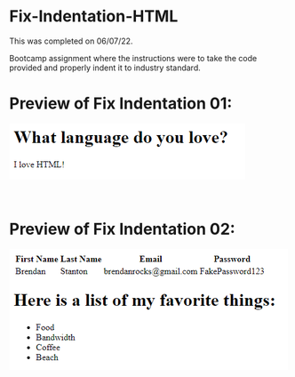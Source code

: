 # Fix-Indentation-HTML
This was completed on 06/07/22.

Bootcamp assignment where the instructions were to take the code provided and properly indent it to industry standard.
<br><h1>Preview of Fix Indentation 01:</h1>
<img src="https://github.com/Taylor-Klar/Fix-Indentation-HTML/blob/main/Fix%20Indentation/Fix%20Indentation%20001%20Preview.png">

<br><h1>Preview of Fix Indentation 02:</h1>
<img src="https://github.com/Taylor-Klar/Fix-Indentation-HTML/blob/main/Fix%20Indentation/Fix%20Indentation%20002%20Preview.png">
